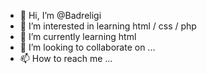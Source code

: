 - 👋 Hi, I’m @Badreligi
- 👀 I’m interested in learning html / css / php
- 🌱 I’m currently learning html
- 💞️ I’m looking to collaborate on ...
- 📫 How to reach me ...

<!---
Badreligi/Badreligi is a ✨ special ✨ repository because its `README.md` (this file) appears on your GitHub profile.
You can click the Preview link to take a look at your changes.
--->
